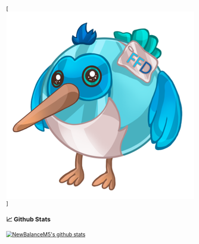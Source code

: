 [![Header](https://github.com/newbalancem5/newbalancem5/blob/master/assets/bird.png)]

### 📈 Github Stats
  
[![NewBalanceM5's github stats](https://github-readme-stats.vercel.app/api?username=newbalancem5)](https://github.com/newbalancem5/github-readme-stats)